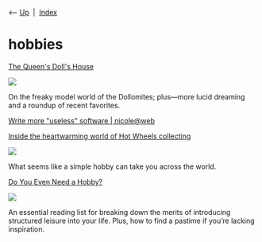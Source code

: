 <div class="nav">

⟵ [Up](index.html)  \|  [Index](index.html)

</div>

# hobbies

<div class="cards">

<div class="card">

<div class="card-title">

[The Queen's Doll's
House](https://open.substack.com/pub/clairelevans/p/the-queens-dolls-house)

</div>

<div class="card-image">

[![](https://substackcdn.com/image/fetch/w_1200,h_600,c_fill,f_jpg,q_auto:good,fl_progressive:steep,g_auto/https%3A%2F%2Fsubstack-post-media.s3.amazonaws.com%2Fpublic%2Fimages%2F9a045de8-aaaa-4937-9673-6bae5dc5272a_1546x2244.heic)](https://open.substack.com/pub/clairelevans/p/the-queens-dolls-house)

</div>

On the freaky model world of the Dollomites; plus—more lucid dreaming
and a roundup of recent favorites.

</div>

<div class="card">

<div class="card-title">

[Write more "useless" software \|
nicole@web](https://ntietz.com/blog/write-more-useless-software)

</div>

</div>

<div class="card">

<div class="card-title">

[Inside the heartwarming world of Hot Wheels
collecting](https://getpocket.com/explore/item/inside-the-heartwarming-world-of-hot-wheels-collecting)

</div>

<div class="card-image">

[![](https://cdn.vox-cdn.com/thumbor/YNpEEDFcuZSphPZIwqP2N8riRl4=/0x94:2000x1141/fit-in/1200x630/cdn.vox-cdn.com/uploads/chorus_asset/file/19934769/hotwheels_COVER.jpg)](https://getpocket.com/explore/item/inside-the-heartwarming-world-of-hot-wheels-collecting)

</div>

What seems like a simple hobby can take you across the world.

</div>

<div class="card">

<div class="card-title">

[Do You Even Need a
Hobby?](https://getpocket.com/collections/do-you-even-need-a-hobby)

</div>

<div class="card-image">

[![](https://pocket-image-cache.com/1200x/filters:format(jpg):extract_focal()/https%3A%2F%2Fs3.amazonaws.com%2Fpocket-collectionapi-prod-images%2F160cf8b1-61ca-47ec-9a2b-c54794b59472.jpeg)](https://getpocket.com/collections/do-you-even-need-a-hobby)

</div>

An essential reading list for breaking down the merits of introducing
structured leisure into your life. Plus, how to find a pastime if you’re
lacking inspiration.

</div>

</div>
